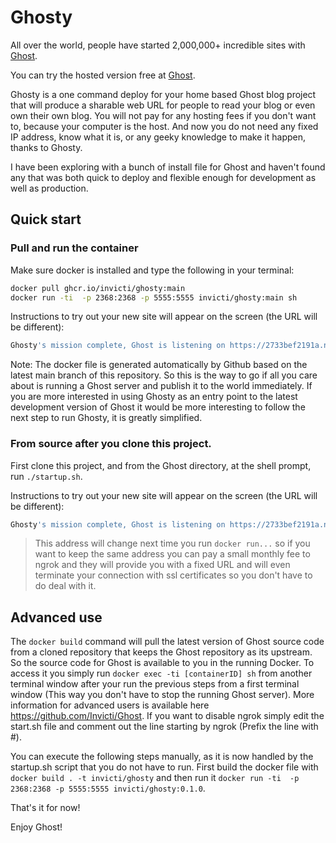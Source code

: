 # Ghosty


All over the world, people have started 2,000,000+ incredible sites with [Ghost](https://ghost.org).

You can try the hosted version free at [Ghost](https://ghost.org).

Ghosty is a one command deploy for your home based Ghost blog project that will produce a sharable web URL for people to read your blog or even own their own blog. You will not pay for any hosting fees if you don't want to, because your computer is the host. And now you do not need any fixed IP address, know what it is, or any geeky knowledge to make it happen, thanks to Ghosty.


I have been exploring with a bunch of  install file for Ghost and haven't found any that was both quick to deploy and flexible enough for development as well as production.


## Quick start

### Pull and run the container

Make sure docker is installed and type the following in your terminal:

```bash
docker pull ghcr.io/invicti/ghosty:main
docker run -ti  -p 2368:2368 -p 5555:5555 invicti/ghosty:main sh
```
Instructions to try out your new site will appear on the screen (the URL will be different):
```bash
Ghosty's mission complete, Ghost is listening on https://2733bef2191a.ngrok.io. Control C to exit.
```

Note: The docker file is generated automatically by Github based on the latest main branch of this repository. So this is the way to go if all you care about is running a Ghost server and publish it to the world immediately.
If you are more interested in using Ghosty as an entry point to the latest development version of Ghost it would be more interesting to follow the next step to run Ghosty, it is greatly simplified.


### From source after you clone this project.

First clone this project, and from the Ghost directory, at the shell prompt, run `./startup.sh`.

Instructions to try out your new site will appear on the screen (the URL will be different):
```bash
Ghosty's mission complete, Ghost is listening on https://2733bef2191a.ngrok.io. Control C to exit.
```

> This address will change next time you run `docker run...` so if you want to keep the same address you can pay a small monthly fee to ngrok and they will provide you with a fixed URL and will even terminate your connection with ssl certificates so you don't have to do deal with it.

## Advanced use
The `docker build` command will pull the latest version of Ghost source code from a cloned repository that keeps the Ghost repository as its upstream. So the source code for Ghost is available to you in the running Docker. To access it you simply run `docker exec -ti [containerID] sh` from another terminal window after your run the previous steps from a first terminal window (This way you don't have to stop the running Ghost server). More information for advanced users is available here https://github.com/Invicti/Ghost.
If you want to disable ngrok simply edit the start.sh file and comment out the line starting by ngrok (Prefix the line with #).

You can execute the following steps manually, as it is now handled by the startup.sh script that you do not have to run. First build the docker file with `docker build . -t invicti/ghosty` and then run it `docker run -ti  -p 2368:2368 -p 5555:5555 invicti/ghosty:0.1.0`.


That's it for now!

Enjoy Ghost!
